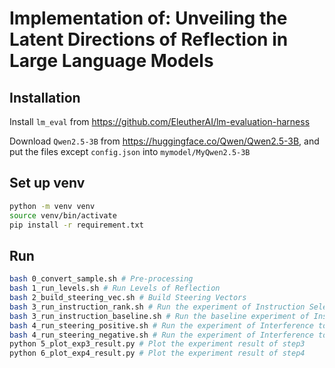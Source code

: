 # Implementation of: Unveiling the Latent Directions of Reflection in Large Language Models


## Installation

Install `lm_eval` from https://github.com/EleutherAI/lm-evaluation-harness

Download `Qwen2.5-3B` from https://huggingface.co/Qwen/Qwen2.5-3B, and put the files except `config.json` into `mymodel/MyQwen2.5-3B`

## Set up venv

```sh
python -m venv venv
source venv/bin/activate
pip install -r requirement.txt
```

## Run

```sh
bash 0_convert_sample.sh # Pre-processing
bash 1_run_levels.sh # Run Levels of Reflection
bash 2_build_steering_vec.sh # Build Steering Vectors
bash 3_run_instruction_rank.sh # Run the experiment of Instruction Selection by Steering Vector
bash 3_run_instruction_baseline.sh # Run the baseline experiment of Instruction Selection by Input Embeddings 
bash 4_run_steering_positive.sh # Run the experiment of Interference torward Enhancing Reflection
bash 4_run_steering_negative.sh # Run the experiment of Interference toward Inhibiting Reflection
python 5_plot_exp3_result.py # Plot the experiment result of step3
python 6_plot_exp4_result.py # Plot the experiment result of step4
```
